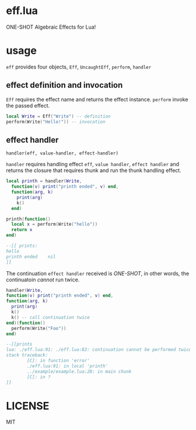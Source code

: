 eff.lua
===

ONE-SHOT Algebraic Effects for Lua!

# usage
`eff` provides four objects, `Eff`, `UncaughtEff`, `perform`, `handler`

## effect definition and invocation
`Eff` requires the effect name and returns the effect instance.
`perform` invoke the passed effect.

```lua
local Write = Eff("Write") -- definition
perform(Write("Hello!")) -- invocation
```

## effect handler
`handler(eff, value-handler, effect-handler)`

`handler` requires handling effect `eff`, `value handler`, `effect handler` and returns the closure that requires thunk and run the thunk handling effect.

```lua
local printh = handler(Write,
  function(v) print("printh ended", v) end,
  function(arg, k)
    print(arg)
    k()
  end)

printh(function()
  local x = perform(Write("hello"))
  return x
end)

--[[ prints:
hello
printh ended    nil
]]
```

The continuation `effect handler` received is  *ONE-SHOT*, in other words, the continuatoin *cannot* run twice.

```lua
handler(Write,
function(v) print("printh ended", v) end,
function(arg, k)
  print(arg)
  k()
  k() -- call continuation twice
end)(function()
  perform(Write("Foo"))
end)

--[[prints
lua: ./eff.lua:91: ./eff.lua:82: continuation cannot be performed twice
stack traceback:
        [C]: in function 'error'
        ./eff.lua:91: in local 'printh'
        ../example/example.lua:28: in main chunk
        [C]: in ?
]]
```

# LICENSE
MIT
